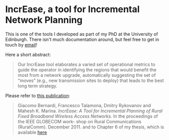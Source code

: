 # IncrEase, a tool for Incremental Network Planning
This is one of the tools I developed as part of my PhD at the University of Edinburgh. There isn't much documentation around, but feel free to get in touch by [email](mino@minux.it)!

Here a short abstract:
> Our IncrEase tool elaborates a varied set of operational metrics to guide the operator in identifying the regions that would benefit the most from a network upgrade, automatically suggesting the set of “moves” (e.g., new transmission sites to deploy) that leads to the best long term strategy.

Please refer to [this publication](http://ieeexplore.ieee.org/abstract/document/6162330/):
> Giacomo Bernardi, Francesco Talamona, Dmitry Rykovanov and Mahesh K. Marina. *IncrEase: A Tool for Incremental Planning of Rural Fixed Broadband Wireless Access Networks.* In the proceedings of the IEEE GLOBECOM work- shop on Rural Communications (RuralComm). December 2011. 
and to Chapter 6 of my thesis, which is available [here](https://www.era.lib.ed.ac.uk/handle/1842/6241?show=full)
